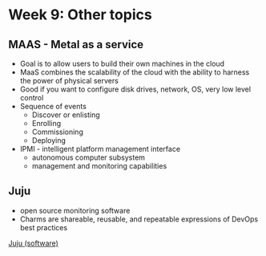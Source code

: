 # Week 9: Other topics

## MAAS - Metal as a service

- Goal is to allow users to build their own machines in the cloud
- MaaS combines the scalability of the cloud with the ability to harness the power of physical servers
- Good if you want to configure disk drives, network, OS, very low level control
- Sequence of events
    - Discover or enlisting
    - Enrolling
    - Commissioning
    - Deploying
- IPMI - intelligent platform management interface
    - autonomous computer subsystem
    - management and monitoring capabilities

## Juju

- open source monitoring software
- Charms are shareable, reusable, and repeatable expressions of DevOps best practices

[Juju (software)](https://en.wikipedia.org/wiki/Juju_(software))